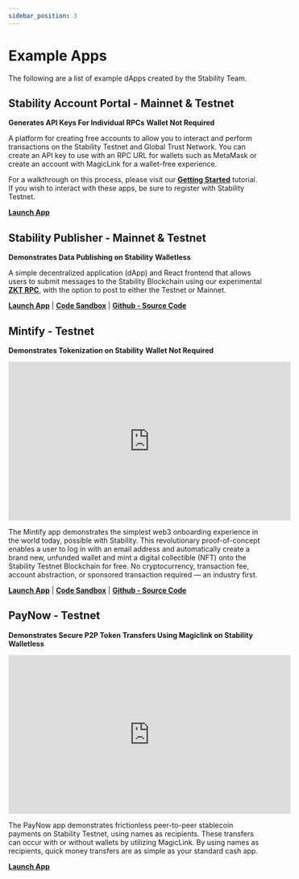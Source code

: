 ```yaml
---
sidebar_position: 3
---
```


# Example Apps

The following are a list of example dApps created by the Stability Team.

## Stability Account Portal - Mainnet & Testnet
**Generates API Keys For Individual RPCs**
**Wallet Not Required**

A platform for creating free accounts to allow you to interact and perform transactions on the Stability Testnet and Global Trust Network. You can create an API key to use with an RPC URL for wallets such as MetaMask or create an account with MagicLink for a wallet-free experience.

For a walkthrough on this process, please visit our [**Getting Started**](../users/getting_started.md) tutorial. If you wish to interact with these apps, be sure to register with Stability Testnet.

[**Launch App**](https://account.stabilityprotocol.com)

## Stability Publisher - Mainnet & Testnet
**Demonstrates Data Publishing on Stability**
**Walletless**

A simple decentralized application (dApp) and React frontend that allows users to submit messages to the Stability Blockchain using our experimental [**ZKT RPC**](../developers/zkt.md), with the option to post to either the Testnet or Mainnet.

[**Launch App**](https://stabilityprotocol.github.io/stability-publisher-dapp/) |
[**Code Sandbox**](https://codesandbox.io/p/github/stabilityprotocol/stability-publisher-dapp/main) |
[**Github - Source Code**](https://github.com/stabilityprotocol/stability-publisher-dapp)

## Mintify - Testnet
**Demonstrates Tokenization on Stability**
**Wallet Not Required**

<iframe width="560" height="315" src="https://www.youtube.com/embed/HADeAppAUaM" frameborder="0" allow="accelerometer; autoplay; clipboard-write; encrypted-media; gyroscope; picture-in-picture" allowfullscreen></iframe>

The Mintify app demonstrates the simplest web3 onboarding experience in the world today, possible with Stability. This revolutionary proof-of-concept enables a user to log in with an email address and automatically create a brand new, unfunded wallet and mint a digital collectible (NFT) onto the Stability Testnet Blockchain for free. No cryptocurrency, transaction fee, account abstraction, or sponsored transaction required — an industry first.

[**Launch App**](https://mintify.stabilityprotocol.com) |
[**Code Sandbox**](https://codesandbox.io/p/github/stabilityprotocol/demo-fungibles/draft/eager-shadow) |
[**Github - Source Code**](https://github.com/stabilityprotocol/demo-fungibles)

## PayNow - Testnet
**Demonstrates Secure P2P Token Transfers Using Magiclink on Stability**
**Walletless**

<iframe width="560" height="315" src="https://www.youtube.com/embed/YxlRBvmjdTM" frameborder="0" allow="accelerometer; autoplay; clipboard-write; encrypted-media; gyroscope; picture-in-picture" allowfullscreen></iframe>

The PayNow app demonstrates frictionless peer-to-peer stablecoin payments on Stability Testnet, using names as recipients. These transfers can occur with or without wallets by utilizing MagicLink. By using names as recipients, quick money transfers are as simple as your standard cash app.

[**Launch App**](https://paynow.stabilityprotocol.com)
